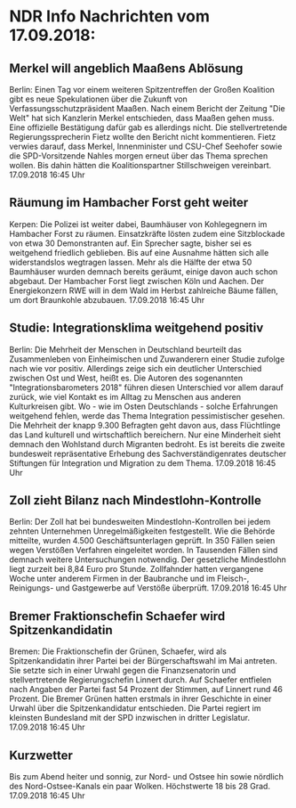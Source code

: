 # NDR Info Nachrichten vom 17.09.2018:


## Merkel will angeblich Maaßens Ablösung
Berlin: Einen Tag vor einem weiteren Spitzentreffen der Großen Koalition gibt es neue Spekulationen über die Zukunft von Verfassungsschutzpräsident Maaßen. Nach einem Bericht der Zeitung "Die Welt" hat sich Kanzlerin Merkel entschieden, dass Maaßen gehen muss. Eine offizielle Bestätigung dafür gab es allerdings nicht. Die stellvertretende Regierungssprecherin Fietz wollte den Bericht nicht kommentieren. Fietz verwies darauf, dass Merkel, Innenminister und CSU-Chef Seehofer sowie die SPD-Vorsitzende Nahles morgen erneut über das Thema sprechen wollen. Bis dahin hätten die Koalitionspartner Stillschweigen vereinbart. 17.09.2018 16:45 Uhr 

## Räumung im Hambacher Forst geht weiter
Kerpen: Die Polizei ist weiter dabei, Baumhäuser von Kohlegegnern im Hambacher Forst zu räumen. Einsatzkräfte lösten zudem eine Sitzblockade von etwa 30 Demonstranten auf. Ein Sprecher sagte, bisher sei es weitgehend friedlich geblieben. Bis auf eine Ausnahme hätten sich alle widerstandslos wegtragen lassen. Mehr als die Hälfte der etwa 50 Baumhäuser wurden demnach bereits geräumt, einige davon auch schon abgebaut. Der Hambacher Forst liegt zwischen Köln und Aachen. Der Energiekonzern RWE will in dem Wald im Herbst zahlreiche Bäume fällen, um dort Braunkohle abzubauen. 17.09.2018 16:45 Uhr 

## Studie: Integrationsklima weitgehend positiv
Berlin: Die Mehrheit der Menschen in Deutschland beurteilt das Zusammenleben von Einheimischen und Zuwanderern einer Studie zufolge nach wie vor positiv. Allerdings zeige sich ein deutlicher Unterschied zwischen Ost und West, heißt es. Die Autoren des sogenannten "Integrationsbarometers 2018" führen diesen Unterschied vor allem darauf zurück, wie viel Kontakt es im Alltag zu Menschen aus anderen Kulturkreisen gibt. Wo - wie im Osten Deutschlands - solche Erfahrungen weitgehend fehlen, werde das Thema Integration pessimistischer gesehen. Die Mehrheit der knapp 9.300 Befragten geht davon aus, dass Flüchtlinge das Land kulturell und wirtschaftlich bereichern. Nur eine Minderheit sieht demnach den Wohlstand durch Migranten bedroht. Es ist bereits die zweite bundesweit repräsentative Erhebung des Sachverständigenrates deutscher Stiftungen für Integration und Migration zu dem Thema. 17.09.2018 16:45 Uhr 

## Zoll zieht Bilanz nach Mindestlohn-Kontrolle
Berlin: Der Zoll hat bei bundesweiten Mindestlohn-Kontrollen bei jedem zehnten Unternehmen Unregelmäßigkeiten festgestellt. Wie die Behörde mitteilte, wurden 4.500 Geschäftsunterlagen geprüft. In 350 Fällen seien wegen Verstößen Verfahren eingeleitet worden. In Tausenden Fällen sind demnach weitere Untersuchungen notwendig. Der gesetzliche Mindestlohn liegt zurzeit bei 8,84 Euro pro Stunde. Zollfahnder hatten vergangene Woche unter anderem Firmen in der Baubranche und im Fleisch-, Reinigungs- und Gastgewerbe auf Verstöße überprüft. 17.09.2018 16:45 Uhr 

## Bremer Fraktionschefin Schaefer wird Spitzenkandidatin
Bremen: Die Fraktionschefin der Grünen, Schaefer, wird als Spitzenkandidatin ihrer Partei bei der Bürgerschaftswahl im Mai antreten. Sie setzte sich in einer Urwahl gegen die Finanzsenatorin und stellvertretende Regierungschefin Linnert durch. Auf Schaefer entfielen nach Angaben der Partei fast 54 Prozent der Stimmen, auf Linnert rund 46 Prozent. Die Bremer Grünen hatten erstmals in ihrer Geschichte in einer Urwahl über die Spitzenkandidatur entschieden. Die Partei regiert im kleinsten Bundesland mit der SPD inzwischen in dritter Legislatur. 17.09.2018 16:45 Uhr 

## Kurzwetter
Bis zum Abend heiter und sonnig, zur Nord- und Ostsee hin sowie nördlich des Nord-Ostsee-Kanals ein paar Wolken. Höchstwerte 18 bis 28 Grad. 17.09.2018 16:45 Uhr 
